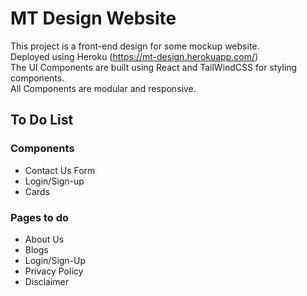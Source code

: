 # MT Design Website

This project is a front-end design for some mockup website. \
Deployed using Heroku (https://mt-design.herokuapp.com/) \
The UI Components are built using React and TailWindCSS for styling components. \
All Components are modular and responsive. 



## To Do List

### Components 
- Contact Us Form
- Login/Sign-up 
- Cards 

### Pages to do
- About Us
- Blogs
- Login/Sign-Up
- Privacy Policy
- Disclaimer 




